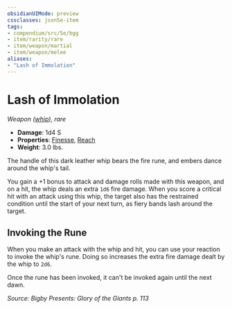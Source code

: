 ```yaml
---
obsidianUIMode: preview
cssclasses: json5e-item
tags:
- compendium/src/5e/bgg
- item/rarity/rare
- item/weapon/martial
- item/weapon/melee
aliases: 
- "Lash of Immolation"
---
```

# Lash of Immolation
*Weapon ([whip](Mechanics/items/whip.md)), rare*  

- **Damage**: 1d4 S
- **Properties**: [Finesse](Mechanics/Rules/item-properties.md#Finesse), [Reach](Mechanics/Rules/item-properties.md#Reach)
- **Weight**: 3.0 lbs.

The handle of this dark leather whip bears the fire rune, and embers dance around the whip's tail.

You gain a +1 bonus to attack and damage rolls made with this weapon, and on a hit, the whip deals an extra `1d6` fire damage. When you score a critical hit with an attack using this whip, the target also has the restrained condition until the start of your next turn, as fiery bands lash around the target.

## Invoking the Rune

When you make an attack with the whip and hit, you can use your reaction to invoke the whip's rune. Doing so increases the extra fire damage dealt by the whip to `2d6`.

Once the rune has been invoked, it can't be invoked again until the next dawn.

*Source: Bigby Presents: Glory of the Giants p. 113*